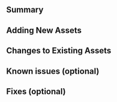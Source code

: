 <!-- The notes within these arrows are for you but can be deleted. -->

<!-- Add "[WIP]" to the beginning of your title if you aren't immediately ready for review. -->

## Summary

<!-- Provide a general summary of your change here and in the title. -->

<!-- Follow with a more concise explanation of your change here. -->

## Adding New Assets

<!-- List any new assets added here. -->

## Changes to Existing Assets

<!-- List any modified assets here, with any changes made to them. -->

## Known issues (optional)

<!-- List ANYTHING not working correctly, either part of your new change, or another part of the game. -->

<!-- Any known bugs will likely require sorting out before the PR is merged. -->

## Fixes (optional)

<!-- List any issues or other PRs connected to this one. -->

<!-- If this PR CLOSES any issues/PRs, add "Closes" before the number (e.g. "Closes #123"). -->